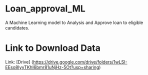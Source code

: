 # Loan_approval_ML
A Machine Learning model to Analysis and Approve loan to eligible candidates.
# Link to Download Data
Link: [Drive] (https://drive.google.com/drive/folders/1wLSI-EEso8IyyTKhI6bmr81uNjHz-5Ot?usp=sharing)
